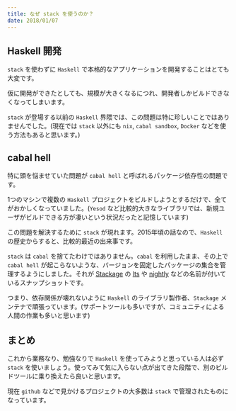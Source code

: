 ```yaml
---
title: なぜ stack を使うのか？
date: 2018/01/07
---
```


## Haskell 開発

`stack` を使わずに `Haskell` で本格的なアプリケーションを開発することはとても大変です。

仮に開発ができたとしても、規模が大きくなるにつれ、開発者しかビルドできなくなってしまいます。

`stack` が登場する以前の `Haskell` 界隈では、この問題は特に珍しいことではありませんでした。(現在では `stack` 以外にも `nix`, `cabal sandbox`, `Docker` などを使う方法もあると思います。)

## cabal hell

特に頭を悩ませていた問題が `cabal hell` と呼ばれるパッケージ依存性の問題です。

1つのマシンで複数の `Haskell` プロジェクトをビルドしようとするだけで、全てがおかしくなっていました。(`Yesod` など比較的大きなライブラリでは、新規ユーザがビルドできる方が凄いという状況だったと記憶しています)

この問題を解決するために `stack` が現れます。2015年頃の話なので、`Haskell` の歴史からすると、比較的最近の出来事です。

`stack` は `cabal` を捨てたわけではありません。`cabal` を利用したまま、その上で `cabal hell` が起こらないような、バージョンを固定したパッケージの集合を管理するようにしました。それが [Stackage](https://www.stackage.org/) の [lts](https://www.stackage.org/lts) や [nightly](https://www.stackage.org/nightly) などの名前が付いているスナップショットです。

つまり、依存関係が壊れないように `Haskell` のライブラリ製作者、`Stackage` メンテナで頑張っています。(サポートツールも多いですが、コミュニティによる人間の作業も多いと思います)

## まとめ

これから業務なり、勉強なりで `Haskell` を使ってみようと思っている人は必ず `stack` を使いましょう。使ってみて気に入らない点が出てきた段階で、別のビルドツールに乗り換えたら良いと思います。

現在 `github` などで見かけるプロジェクトの大多数は `stack` で管理されたものになっています。
